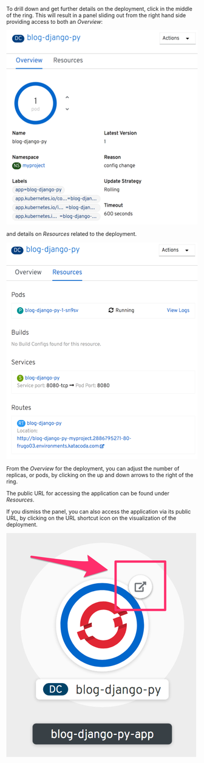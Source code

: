To drill down and get further details on the deployment, click in the middle of the ring. This will result in a panel sliding out from the right hand side providing access to both an _Overview_:

![Deployment Overview](../assets/introduction/deploying-images-44/03-deployment-overview.png)

and details on _Resources_ related to the deployment.

![Deployment Resources](../assets/introduction/deploying-images-44/03-deployment-resources.png)

From the _Overview_ for the deployment, you can adjust the number of replicas, or pods, by clicking on the up and down arrows to the right of the ring.

The public URL for accessing the application can be found under _Resources_.

If you dismiss the panel, you can also access the application via its public URL, by clicking on the URL shortcut icon on the visualization of the deployment.

![URL Shortcut Icon](../assets/introduction/deploying-images-44/03-url-shortcut-icon.png)
